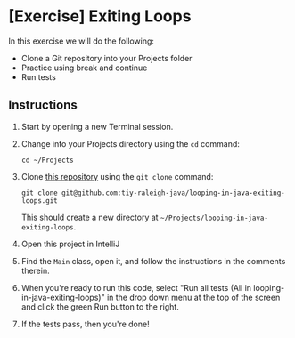 # [Exercise] Exiting Loops

In this exercise we will do the following:

* Clone a Git repository into your Projects folder
* Practice using break and continue
* Run tests

## Instructions

1. Start by opening a new Terminal session.

2. Change into your Projects directory using the `cd` command:

	`cd ~/Projects`

3. Clone [this repository](https://github.com/tiy-raleigh-java/looping-in-java-exiting-loops) using the `git clone` command:

	`git clone git@github.com:tiy-raleigh-java/looping-in-java-exiting-loops.git`

	This should create a new directory at `~/Projects/looping-in-java-exiting-loops`.

4. Open this project in IntelliJ

5. Find the `Main` class, open it, and follow the instructions in the comments therein.

6. When you're ready to run this code, select "Run all tests (All in looping-in-java-exiting-loops)" in the drop down menu at the top of the screen and click the green Run button to the right.

7. If the tests pass, then you're done!